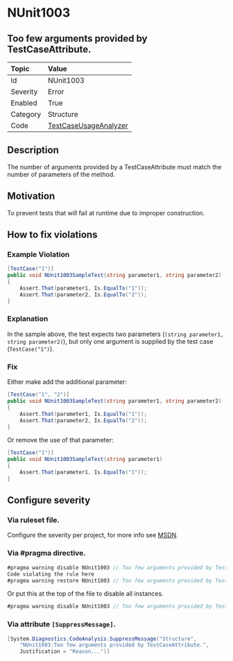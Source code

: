 # NUnit1003
## Too few arguments provided by TestCaseAttribute.

| Topic    | Value
| :--      | :--
| Id       | NUnit1003
| Severity | Error
| Enabled  | True
| Category | Structure
| Code     | [TestCaseUsageAnalyzer](https://github.com/nunit/nunit.analyzers/blob/master/src/nunit.analyzers/TestCaseUsage/TestCaseUsageAnalyzer.cs)


## Description

The number of arguments provided by a TestCaseAttribute must match the number of parameters of the method.

## Motivation

To prevent tests that will fail at runtime due to improper construction.

## How to fix violations

### Example Violation

```csharp
[TestCase("1")]
public void NUnit1003SampleTest(string parameter1, string parameter2)
{
    Assert.That(parameter1, Is.EqualTo("1"));
    Assert.That(parameter2, Is.EqualTo("2"));
}
```

### Explanation

In the sample above, the test expects two parameters (`(string parameter1, string parameter2)`), but only one argument is supplied by the test case (`TestCase("1")`).

### Fix

Either make add the additional parameter:

```csharp
[TestCase("1", "2")]
public void NUnit1003SampleTest(string parameter1, string parameter2)
{
    Assert.That(parameter1, Is.EqualTo("1"));
    Assert.That(parameter2, Is.EqualTo("2"));
}
```

Or remove the use of that parameter:

```csharp
[TestCase("1")]
public void NUnit1003SampleTest(string parameter1)
{
    Assert.That(parameter1, Is.EqualTo("1"));
}
```

<!-- start generated config severity -->
## Configure severity

### Via ruleset file.

Configure the severity per project, for more info see [MSDN](https://msdn.microsoft.com/en-us/library/dd264949.aspx).

### Via #pragma directive.
```C#
#pragma warning disable NUnit1003 // Too few arguments provided by TestCaseAttribute.
Code violating the rule here
#pragma warning restore NUnit1003 // Too few arguments provided by TestCaseAttribute.
```

Or put this at the top of the file to disable all instances.
```C#
#pragma warning disable NUnit1003 // Too few arguments provided by TestCaseAttribute.
```

### Via attribute `[SuppressMessage]`.

```C#
[System.Diagnostics.CodeAnalysis.SuppressMessage("Structure", 
    "NUnit1003:Too few arguments provided by TestCaseAttribute.",
    Justification = "Reason...")]
```
<!-- end generated config severity -->
